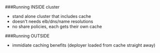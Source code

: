 ###Running INSIDE cluster

 - stand alone cluster that includes cache
 - doesn't needs elb/dns/name resolutions
 - no share policies, each gets their own cache


###Running OUTSIDE
- immidiate caching benefits (deployer loaded from cache straight away)
